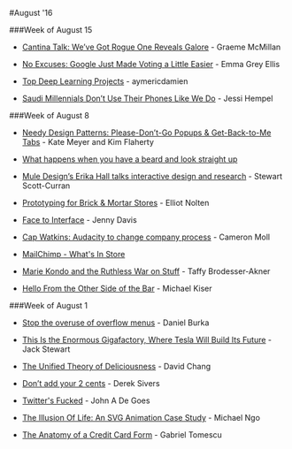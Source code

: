 #August '16





###Week of August 15


* [Cantina Talk: We’ve Got Rogue One Reveals Galore](http://www.wired.com/2016/08/cantina-talk-16/ "Cantina Talk: We’ve Got Rogue One Reveals Galore") - Graeme McMillan

* [No Excuses: Google Just Made Voting a Little Easier](http://www.wired.com/2016/08/no-excuses-google-just-made-voting-little-easier/ "No Excuses: Google Just Made Voting a Little Easier") - Emma Grey Ellis

* [Top Deep Learning Projects](https://github.com/aymericdamien/TopDeepLearning "Top Deep Learning Projects") - aymericdamien

* [Saudi Millennials Don’t Use Their Phones Like We Do](https://backchannel.com/the-human-codebreakers-ddb4ca9b2dff#.nvcz4asx4 "Saudi Millennials Don’t Use Their Phones Like We Do") - Jessi Hempel







###Week of August 8


* [Needy Design Patterns: Please-Don’t-Go Popups & Get-Back-to-Me Tabs](https://www.nngroup.com/articles/needy-design-patterns/ "Needy Design Patterns: Please-Don’t-Go Popups & Get-Back-to-Me Tabs") - Kate Meyer and Kim Flaherty

* [What happens when you have a beard and look straight up](http://www.thepoke.co.uk/2016/08/08/happens-beard-look-straight/ "What happens when you have a beard and look straight up")

* [Mule Design’s Erika Hall talks interactive design and research](https://blog.intercom.io/mule-designs-erika-hall-interactive-design/ "Mule Design’s Erika Hall talks interactive design and research") - Stewart Scott-Curran

* [Prototyping for Brick & Mortar Stores](https://medium.com/framer-prototyping/prototyping-for-brick-and-mortar-stores-70131e3b2d96#.d1dc8hmzu "Prototyping for Brick & Mortar Stores") - Elliot Nolten

* [Face to Interface](http://reallifemag.com/face-to-interface/ "Face to Interface") - Jenny Davis

* [Cap Watkins: Audacity to change company process](https://hired.fm/seasons/3/episodes/6 "Cap Watkins: Audacity to change company process") - Cameron Moll

* [MailChimp - What's In Store](http://mailchimp.com/whats-in-store/ "What's in store")

* [Marie Kondo and the Ruthless War on Stuff](http://www.nytimes.com/2016/07/10/magazine/marie-kondo-and-the-ruthless-war-on-stuff.html "Marie Kondo and the Ruthless War on Stuff") - Taffy Brodesser-Akner

* [Hello From the Other Side of the Bar](http://goodbeerhunting.com/blog/2016/8/2/gbh-in-residence-from-the-other-side-of-the-bar "Hello From the Other Side of the Bar") - Michael Kiser





###Week of August 1


* [Stop the overuse of overflow menus](https://medium.freecodecamp.com/stop-the-overuse-of-overflow-menus-5caa4b54e843#.39bvo04bu "Stop the overuse of overflow menus") - Daniel Burka


* [This Is the Enormous Gigafactory, Where Tesla Will Build Its Future](https://www.wired.com/2016/07/tesla-gigafactory-elon-musk/ "This Is the Enormous Gigafactory, Where Tesla Will Build Its Future") - Jack Stewart


* [The Unified Theory of Deliciousness](http://www.wired.com/2016/07/chef-david-chang-on-deliciousness/ "The Unified Theory of Deliciousness") - David Chang


* [Don’t add your 2 cents](https://sivers.org/2c "Don’t add your 2 cents") - Derek Sivers


* [Twitter's Fucked](http://degoes.net/articles/fuck-twitter "Twitter's Fucked") - John A De Goes


* [The Illusion Of Life: An SVG Animation Case Study](https://www.smashingmagazine.com/2016/07/an-svg-animation-case-study/ "The Illusion Of Life: An SVG Animation Case Study") - Michael Ngo

* [The Anatomy of a Credit Card Form](https://blog.marvelapp.com/the-anatomy-of-a-credit-card-form-2/ "The Anatomy of a Credit Card Form") - Gabriel Tomescu





